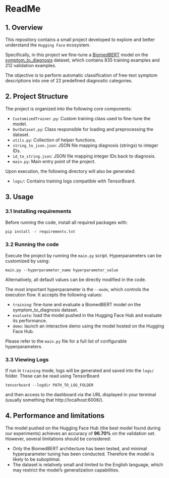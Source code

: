 # ReadMe


## 1. Overview
This repository contains a small project developed to explore and better understand the `Hugging Face` ecosystem.

Specifically, in this project we fine-tune a [BiomedBERT](https://huggingface.co/microsoft/BiomedNLP-BiomedBERT-base-uncased-abstract) model on the [symptom_to_diagnosis](https://huggingface.co/datasets/gretelai/symptom_to_diagnosis) dataset, which contains 835 training examples and 212 validation examples.

The objective is to perform automatic classification of free-text symptom descriptions into one of 22 predefined diagnostic categories.


## 2. Project Structure

The project is organized into the following core components:

- `CustomizedTrainer.py`: Custom training class used to fine-tune the model.
- `OurDataset.py`: Class responsible for loading and preprocessing the dataset.
- `utils.py`: Collection of helper functions.
- `string_to_json.json`: JSON file mapping diagnosis (strings) to integer IDs.
- `id_to_string.json`: JSON file mapping integer IDs back to diagnosis.
- `main.py`: Main entry point of the project.

Upon execution, the following directory will also be generated:

- `logs/`: Contains training logs compatible with TensorBoard.



## 3. Usage

### 3.1 Installing requirements
Before running the code, install all required packages with:

```bash
pip install -r requirements.txt
```

### 3.2 Running the code
Execute the project by running the `main.py` script. Hyperparameters can be 
customized by using:

```commandline
main.py --hyperparameter_name hyperparameter_value
```
Alternatively, all default values can be directly modified in the code. 

The most important hyperparameter is the `--mode`, which controls the execution flow. It accepts the following values:
- `training`: fine-tune and evaluate a BiomedBERT model on the symptom_to_diagnosis dataset.
- `evaluate`: load the model pushed in the Hugging Face Hub and evaluate its performance.
- `demo`: launch an interactive demo using the model hosted on the Hugging Face Hub.

Please refer to the `main.py` file for a full 
list of configurable hyperparameters.


### 3.3 Viewing Logs

If run in `training` mode, logs will be generated and saved into the `logs/` folder. These can be read using TensorBoard
```commandline
tensorboard --logdir PATH_TO_LOG_FOLDER
```
and then access to the dashboard via the URL displayed in your terminal (usually something that http://localhost:6006/).

## 4. Performance and limitations
The model pushed on the Hugging Face Hub (the best model found during our experiments) achieves an accuracy of **96.70%** on the validation set. However, several limitations should be considered:
- Only the BiomedBERT architecture has been tested, and minimal hyperparameter tuning has been conducted. Therefore the model is likely to be suboptimal.
- The dataset is relatively small and limited to the English language, which may restrict the model’s generalization capabilities.



